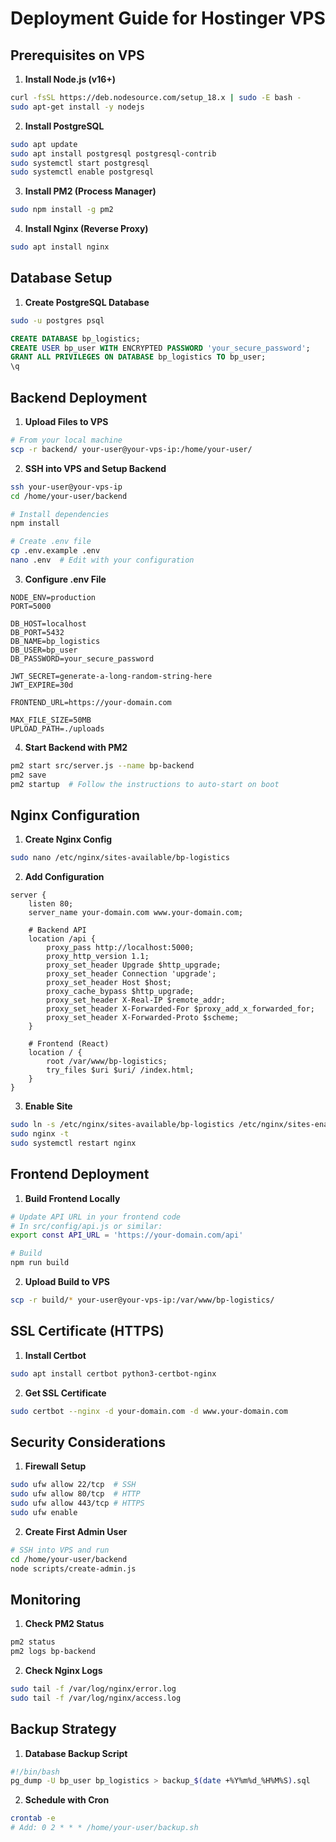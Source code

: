 # Deployment Guide for Hostinger VPS

## Prerequisites on VPS

1. **Install Node.js (v16+)**
```bash
curl -fsSL https://deb.nodesource.com/setup_18.x | sudo -E bash -
sudo apt-get install -y nodejs
```

2. **Install PostgreSQL**
```bash
sudo apt update
sudo apt install postgresql postgresql-contrib
sudo systemctl start postgresql
sudo systemctl enable postgresql
```

3. **Install PM2 (Process Manager)**
```bash
sudo npm install -g pm2
```

4. **Install Nginx (Reverse Proxy)**
```bash
sudo apt install nginx
```

## Database Setup

1. **Create PostgreSQL Database**
```bash
sudo -u postgres psql
```

```sql
CREATE DATABASE bp_logistics;
CREATE USER bp_user WITH ENCRYPTED PASSWORD 'your_secure_password';
GRANT ALL PRIVILEGES ON DATABASE bp_logistics TO bp_user;
\q
```

## Backend Deployment

1. **Upload Files to VPS**
```bash
# From your local machine
scp -r backend/ your-user@your-vps-ip:/home/your-user/
```

2. **SSH into VPS and Setup Backend**
```bash
ssh your-user@your-vps-ip
cd /home/your-user/backend

# Install dependencies
npm install

# Create .env file
cp .env.example .env
nano .env  # Edit with your configuration
```

3. **Configure .env File**
```env
NODE_ENV=production
PORT=5000

DB_HOST=localhost
DB_PORT=5432
DB_NAME=bp_logistics
DB_USER=bp_user
DB_PASSWORD=your_secure_password

JWT_SECRET=generate-a-long-random-string-here
JWT_EXPIRE=30d

FRONTEND_URL=https://your-domain.com

MAX_FILE_SIZE=50MB
UPLOAD_PATH=./uploads
```

4. **Start Backend with PM2**
```bash
pm2 start src/server.js --name bp-backend
pm2 save
pm2 startup  # Follow the instructions to auto-start on boot
```

## Nginx Configuration

1. **Create Nginx Config**
```bash
sudo nano /etc/nginx/sites-available/bp-logistics
```

2. **Add Configuration**
```nginx
server {
    listen 80;
    server_name your-domain.com www.your-domain.com;

    # Backend API
    location /api {
        proxy_pass http://localhost:5000;
        proxy_http_version 1.1;
        proxy_set_header Upgrade $http_upgrade;
        proxy_set_header Connection 'upgrade';
        proxy_set_header Host $host;
        proxy_cache_bypass $http_upgrade;
        proxy_set_header X-Real-IP $remote_addr;
        proxy_set_header X-Forwarded-For $proxy_add_x_forwarded_for;
        proxy_set_header X-Forwarded-Proto $scheme;
    }

    # Frontend (React)
    location / {
        root /var/www/bp-logistics;
        try_files $uri $uri/ /index.html;
    }
}
```

3. **Enable Site**
```bash
sudo ln -s /etc/nginx/sites-available/bp-logistics /etc/nginx/sites-enabled/
sudo nginx -t
sudo systemctl restart nginx
```

## Frontend Deployment

1. **Build Frontend Locally**
```bash
# Update API URL in your frontend code
# In src/config/api.js or similar:
export const API_URL = 'https://your-domain.com/api'

# Build
npm run build
```

2. **Upload Build to VPS**
```bash
scp -r build/* your-user@your-vps-ip:/var/www/bp-logistics/
```

## SSL Certificate (HTTPS)

1. **Install Certbot**
```bash
sudo apt install certbot python3-certbot-nginx
```

2. **Get SSL Certificate**
```bash
sudo certbot --nginx -d your-domain.com -d www.your-domain.com
```

## Security Considerations

1. **Firewall Setup**
```bash
sudo ufw allow 22/tcp  # SSH
sudo ufw allow 80/tcp  # HTTP
sudo ufw allow 443/tcp # HTTPS
sudo ufw enable
```

2. **Create First Admin User**
```bash
# SSH into VPS and run
cd /home/your-user/backend
node scripts/create-admin.js
```

## Monitoring

1. **Check PM2 Status**
```bash
pm2 status
pm2 logs bp-backend
```

2. **Check Nginx Logs**
```bash
sudo tail -f /var/log/nginx/error.log
sudo tail -f /var/log/nginx/access.log
```

## Backup Strategy

1. **Database Backup Script**
```bash
#!/bin/bash
pg_dump -U bp_user bp_logistics > backup_$(date +%Y%m%d_%H%M%S).sql
```

2. **Schedule with Cron**
```bash
crontab -e
# Add: 0 2 * * * /home/your-user/backup.sh
```